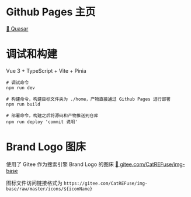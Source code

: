 # Github Pages 主页

[🔗 Quasar](https://catrefuse.github.io/Quasar/home/)

# 调试和构建

Vue 3 + TypeScript + Vite + Pinia

```shell
# 调试命令
npm run dev

# 构建命令，构建目标文件夹为 ./home，产物直接通过 Github Pages 进行部署
npm run build

# 部署命令，构建之后将源码和产物推送到仓库
npm run deploy 'commit 说明'
```

# Brand Logo 图床

使用了 Gitee 作为搜索引擎 Brand Logo 的图床
[🔗 gitee.com/CatREFuse/img-base](https://gitee.com/CatREFuse/img-base)

图标文件访问链接格式为 `https://gitee.com/CatREFuse/img-base/raw/master/icons/${iconName}`
